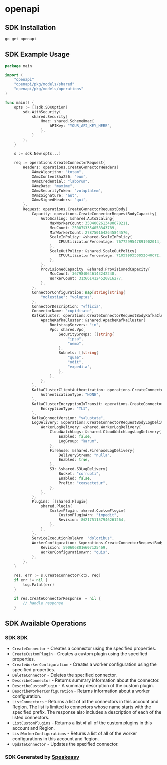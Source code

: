 # openapi

<!-- Start SDK Installation -->
## SDK Installation

```bash
go get openapi
```
<!-- End SDK Installation -->

## SDK Example Usage
<!-- Start SDK Example Usage -->
```go
package main

import (
    "openapi"
    "openapi/pkg/models/shared"
    "openapi/pkg/models/operations"
)

func main() {
    opts := []sdk.SDKOption{
        sdk.WithSecurity(
            shared.Security{
                Hmac: shared.SchemeHmac{
                    APIKey: "YOUR_API_KEY_HERE",
                },
            }
        ),
    }

    s := sdk.New(opts...)
    
    req := operations.CreateConnectorRequest{
        Headers: operations.CreateConnectorHeaders{
            XAmzAlgorithm: "totam",
            XAmzContentSha256: "eum",
            XAmzCredential: "laborum",
            XAmzDate: "maxime",
            XAmzSecurityToken: "voluptatem",
            XAmzSignature: "aut",
            XAmzSignedHeaders: "qui",
        },
        Request: operations.CreateConnectorRequestBody{
            Capacity: operations.CreateConnectorRequestBodyCapacity{
                AutoScaling: &shared.AutoScaling{
                    MaxWorkerCount: 3504002613480678211,
                    McuCount: 2500753354058343789,
                    MinWorkerCount: 2787501642645844576,
                    ScaleInPolicy: &shared.ScaleInPolicy{
                        CPUUtilizationPercentage: 7677299547891902014,
                    },
                    ScaleOutPolicy: &shared.ScaleOutPolicy{
                        CPUUtilizationPercentage: 7105999358852640672,
                    },
                },
                ProvisionedCapacity: &shared.ProvisionedCapacity{
                    McuCount: 3679840646143242248,
                    WorkerCount: 3126614124520816277,
                },
            },
            ConnectorConfiguration: map[string]string{
                "molestiae": "voluptas",
            },
            ConnectorDescription: "officia",
            ConnectorName: "cupiditate",
            KafkaCluster: operations.CreateConnectorRequestBodyKafkaCluster{
                ApacheKafkaCluster: &shared.ApacheKafkaCluster{
                    BootstrapServers: "in",
                    Vpc: shared.Vpc{
                        SecurityGroups: []string{
                            "ipsa",
                            "nemo",
                        },
                        Subnets: []string{
                            "quae",
                            "odit",
                            "expedita",
                        },
                    },
                },
            },
            KafkaClusterClientAuthentication: operations.CreateConnectorRequestBodyKafkaClusterClientAuthentication{
                AuthenticationType: "NONE",
            },
            KafkaClusterEncryptionInTransit: operations.CreateConnectorRequestBodyKafkaClusterEncryptionInTransit{
                EncryptionType: "TLS",
            },
            KafkaConnectVersion: "voluptate",
            LogDelivery: &operations.CreateConnectorRequestBodyLogDelivery{
                WorkerLogDelivery: &shared.WorkerLogDelivery{
                    CloudWatchLogs: &shared.CloudWatchLogsLogDelivery{
                        Enabled: false,
                        LogGroup: "harum",
                    },
                    Firehose: &shared.FirehoseLogDelivery{
                        DeliveryStream: "nulla",
                        Enabled: true,
                    },
                    S3: &shared.S3LogDelivery{
                        Bucket: "corrupti",
                        Enabled: false,
                        Prefix: "consectetur",
                    },
                },
            },
            Plugins: []shared.Plugin{
                shared.Plugin{
                    CustomPlugin: shared.CustomPlugin{
                        CustomPluginArn: "impedit",
                        Revision: 8021751157946261264,
                    },
                },
            },
            ServiceExecutionRoleArn: "doloribus",
            WorkerConfiguration: &operations.CreateConnectorRequestBodyWorkerConfiguration{
                Revision: 5906068016607125469,
                WorkerConfigurationArn: "quis",
            },
        },
    }
    
    res, err := s.CreateConnector(ctx, req)
    if err != nil {
        log.Fatal(err)
    }

    if res.CreateConnectorResponse != nil {
        // handle response
    }
```
<!-- End SDK Example Usage -->

<!-- Start SDK Available Operations -->
## SDK Available Operations

### SDK SDK

* `CreateConnector` - Creates a connector using the specified properties.
* `CreateCustomPlugin` - Creates a custom plugin using the specified properties.
* `CreateWorkerConfiguration` - Creates a worker configuration using the specified properties.
* `DeleteConnector` - Deletes the specified connector.
* `DescribeConnector` - Returns summary information about the connector.
* `DescribeCustomPlugin` - A summary description of the custom plugin.
* `DescribeWorkerConfiguration` - Returns information about a worker configuration.
* `ListConnectors` - Returns a list of all the connectors in this account and Region. The list is limited to connectors whose name starts with the specified prefix. The response also includes a description of each of the listed connectors.
* `ListCustomPlugins` - Returns a list of all of the custom plugins in this account and Region.
* `ListWorkerConfigurations` - Returns a list of all of the worker configurations in this account and Region.
* `UpdateConnector` - Updates the specified connector.

<!-- End SDK Available Operations -->

### SDK Generated by [Speakeasy](https://docs.speakeasyapi.dev/docs/using-speakeasy/client-sdks)
